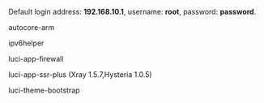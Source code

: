 Default login address: **192.168.10.1**, username: **root**, password: **password**.

autocore-arm

ipv6helper

luci-app-firewall

luci-app-ssr-plus (Xray 1.5.7,Hysteria 1.0.5)

luci-theme-bootstrap
